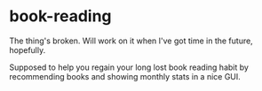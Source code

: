 # book-reading
The thing's broken. Will work on it when I've got time in the future, hopefully.


Supposed to help you regain your long lost book reading habit by recommending books and showing monthly stats in a nice GUI.
